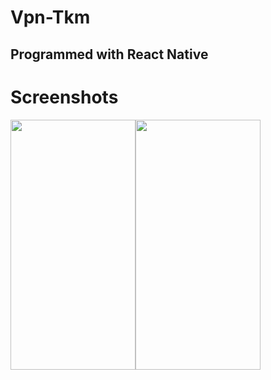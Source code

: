 # Vpn-Tkm

## Programmed with React Native

# Screenshots
<div style="display:flex; align:center">
<img src="https://user-images.githubusercontent.com/66455000/151835569-5ff9446c-0e43-46da-8366-3abc6b4232f5.png" width="200" height="400" />
<img src="https://user-images.githubusercontent.com/66455000/151836644-6ad8dad7-4d56-484a-a131-08bbe2dfd754.png" width="200" height="400" />
